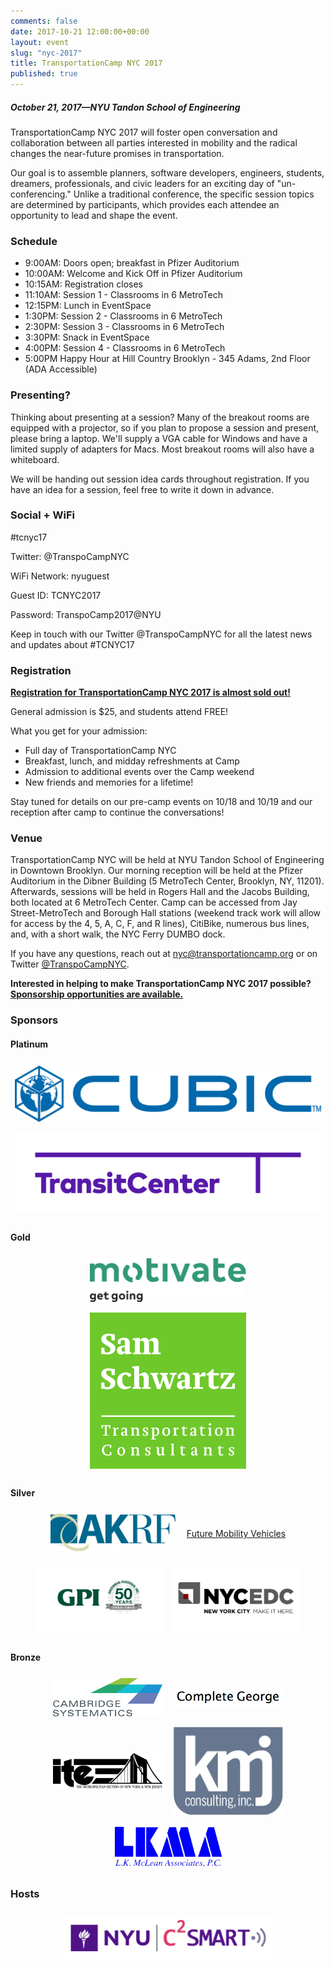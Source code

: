 ```yaml
---
comments: false
date: 2017-10-21 12:00:00+00:00
layout: event
slug: "nyc-2017"
title: TransportationCamp NYC 2017
published: true
---
```


##### October 21, 2017—NYU Tandon School of Engineering

TransportationCamp NYC 2017 will foster open conversation and collaboration between all parties interested in mobility and the radical changes the near-future promises in transportation.

Our goal is to assemble planners, software developers, engineers, students, dreamers, professionals, and civic leaders for an exciting day of "un-conferencing." Unlike a traditional conference, the specific session topics are determined by participants, which provides each attendee an opportunity to lead and shape the event.

### Schedule

* 9:00AM: Doors open; breakfast in Pfizer Auditorium
* 10:00AM: Welcome and Kick Off in Pfizer Auditorium
* 10:15AM: Registration closes
* 11:10AM: Session 1 - Classrooms in 6 MetroTech
* 12:15PM: Lunch in EventSpace
* 1:30PM: Session 2 - Classrooms in 6 MetroTech
* 2:30PM: Session 3 - Classrooms in 6 MetroTech
* 3:30PM: Snack in EventSpace
* 4:00PM: Session 4 - Classrooms in 6 MetroTech
* 5:00PM Happy Hour at Hill Country Brooklyn - 345 Adams, 2nd Floor (ADA Accessible)

### Presenting?

Thinking about presenting at a session? Many of the breakout rooms are equipped with a projector, so if you plan to propose a session and present, please bring a laptop. We'll supply a VGA cable for Windows and have a limited supply of adapters for Macs. Most breakout rooms will also have a whiteboard.

We will be handing out session idea cards throughout registration. If you have an idea for a session, feel free to write it down in advance.

### Social + WiFi

#tcnyc17

Twitter: @TranspoCampNYC

WiFi Network: nyuguest

Guest ID: TCNYC2017

Password: TranspoCamp2017@NYU

Keep in touch with our Twitter @TranspoCampNYC for all the latest news and updates about #TCNYC17

### Registration

**[Registration for TransportationCamp NYC 2017 is almost sold out!](https://www.eventbrite.com/e/transportationcamp-nyc-2017-tickets-34557142343)**

General admission is $25, and students attend FREE!

What you get for your admission:

* Full day of TransportationCamp NYC
* Breakfast, lunch, and midday refreshments at Camp
* Admission to additional events over the Camp weekend
* New friends and memories for a lifetime!

Stay tuned for details on our pre-camp events on 10/18 and 10/19 and our reception after camp to continue the conversations!

### Venue

TransportationCamp NYC will be held at NYU Tandon School of Engineering in Downtown Brooklyn. Our morning reception will be held at the Pfizer Auditorium in the Dibner Building (5 MetroTech Center, Brooklyn, NY, 11201). Afterwards, sessions will be held in Rogers Hall and the Jacobs Building, both located at 6 MetroTech Center. Camp can be accessed from Jay Street-MetroTech and Borough Hall stations (weekend track work will allow for access by the 4, 5, A, C, F, and R lines), CitiBike, numerous bus lines, and, with a short walk, the NYC Ferry DUMBO dock.

If you have any questions, reach out at [nyc@transportationcamp.org](mailto:nyc@transportationcamp.org) or on Twitter [@TranspoCampNYC](https://twitter.com/TranspoCampNYC).

**Interested in helping to make TransportationCamp NYC 2017 possible? [Sponsorship opportunities are available.](TransportationCampNYCSponsorship2017.pdf)**

### Sponsors


#### Platinum

<div class="sponsors platinum">
<div class="sponsor"><a href="https://www.cubic.com/Transportation"><img src="sponsors/platinum/cubic.jpg" alt="Cubic"></a></div>
<div class="sponsor"><a href="http://transitcenter.org/"><img src="sponsors/platinum/transitcenter.png" alt="TransitCenter"></a></div>
</div>

#### Gold

<div class="sponsors gold">
<div class="sponsor"><a href="http://motivateco.com/"><img src="sponsors/gold/motivate.png" alt="Motivate"></a></div>
<div class="sponsor"><a href="http://samschwartz.com/"><img src="sponsors/gold/sam_schwartz.jpg" alt="Sam Schwartz Engineering"></a></div>
</div>

#### Silver

<div class="sponsors silver">
<div class="sponsor"><a href="https://www.akrf.com/"><img src="sponsors/silver/akrf.jpg" alt="AKRF, Inc."></a></div>
<div class="sponsor"><a href="http://www.futuremobilityvehicles.com/">Future Mobility Vehicles</a></div>
<div class="sponsor"><a href="http://www.gpinet.com/"><img src="sponsors/silver/gpi.png" alt="GPI"></a></div>
<div class="sponsor"><a href="https://www.nycedc.com/"><img src="sponsors/silver/edc.png" alt="NYCEDC"></a></div>
</div>

#### Bronze

<div class="sponsors bronze">
<div class="sponsor"><a href="https://www.camsys.com/"><img src="sponsors/bronze/camsys.png" alt="Cambridge Systematics"></a></div>
<div class="sponsor"><a href="https://completegeorge.org/"><img src="sponsors/bronze/completegeorge.png" alt="Complete George"></a></div>
<div class="sponsor"><a href="https://ite-metsection.org/"><img src="sponsors/bronze/ite_met.png" alt="ITE Met Section"></a></div>
<div class="sponsor"><a href="http://kmjinc.com/"><img src="sponsors/bronze/kmj.jpg" alt="KMJ Consulting Inc."></a></div>
<div class="sponsor"><a href="http://www.lkma.com/"><img src="sponsors/bronze/lkma.jpg" alt="L. K. McLean Associates, P.C."></a></div>
</div>

### Hosts

<div class="sponsors">
<div class="sponsor"><a href="http://c2smart.engineering.nyu.edu/"><img src="hosts/c2smart.png" alt="Connected Cities for Smart Mobility toward Accessible and Resilient Transportation (C2SMART)"></a></div>
</div>

<style type="text/css">
.sponsors {
  text-align: center;
}

.sponsor {
  display: inline-block;
  padding: 0.5em;
  vertical-align: middle;
}

.platinum .sponsor {
  max-width: 600px;
}

.gold .sponsor {
  max-width: 250px;
}

.silver .sponsor {
  max-width: 200px;
}

.bronze .sponsor {
  max-width: 175px;
}
</style>